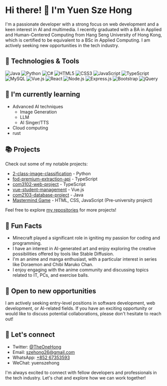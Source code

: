 # Hi there! 👋 I'm Yuen Sze Hong

I'm a passionate developer with a strong focus on web development and a keen interest in AI and multimedia. I recently graduated with a BA in Applied and Human-Centered Computing from Hang Seng University of Hong Kong, which is certified to be equivalent to a BSc in Applied Computing. I am actively seeking new opportunities in the tech industry.

## 🔧 Technologies & Tools

![Java](https://img.shields.io/badge/-Java-007396?style=flat-square&logo=java&logoColor=white)
![Python](https://img.shields.io/badge/-Python-3776AB?style=flat-square&logo=python&logoColor=white)
![C#](https://img.shields.io/badge/-C%23-239120?style=flat-square&logo=c-sharp&logoColor=white)
![HTML5](https://img.shields.io/badge/-HTML5-E34F26?style=flat-square&logo=html5&logoColor=white)
![CSS3](https://img.shields.io/badge/-CSS3-1572B6?style=flat-square&logo=css3&logoColor=white)
![JavaScript](https://img.shields.io/badge/-JavaScript-F7DF1E?style=flat-square&logo=javascript&logoColor=black)
![TypeScript](https://img.shields.io/badge/-TypeScript-3178C6?style=flat-square&logo=typescript&logoColor=white)
![MySQL](https://img.shields.io/badge/-MySQL-4479A1?style=flat-square&logo=mysql&logoColor=white)
![Vue.js](https://img.shields.io/badge/-Vue.js-4FC08D?style=flat-square&logo=vue.js&logoColor=white)
![React](https://img.shields.io/badge/-React-61DAFB?style=flat-square&logo=react&logoColor=black)
![Node.js](https://img.shields.io/badge/-Node.js-339933?style=flat-square&logo=node.js&logoColor=white)
![Express.js](https://img.shields.io/badge/-Express.js-000000?style=flat-square&logo=express&logoColor=white)
![Bootstrap](https://img.shields.io/badge/-Bootstrap-7952B3?style=flat-square&logo=bootstrap&logoColor=white)
![jQuery](https://img.shields.io/badge/-jQuery-0769AD?style=flat-square&logo=jquery&logoColor=white)

## 🌱 I'm currently learning

- Advanced AI techniques
  - Image Generation
  - LLM
  - AI Singer/TTS
- Cloud computing
- rust

## 📚 Projects

Check out some of my notable projects:

- [2-class-image-classification](https://github.com/YuenSzeHong/2-class-image-classification) - Python
- [fod-premium-extraction-api](https://github.com/YuenSzeHong/fod-premium-extraction-api) - TypeScript
- [com3102-web-project](https://github.com/YuenSzeHong/com3102-web-project) - TypeScript
- [vue-student-management](https://github.com/YuenSzeHong/vue-student-management) - Vue.js
- [com2103-database-project](https://github.com/YuenSzeHong/com2103-database-project) - Java
- [Mastermind Game](link-to-your-mastermind-game-repository) - HTML, CSS, JavaScript (Pre-university project)

Feel free to explore [my repositories](https://github.com/YuenSzeHong?tab=repositories) for more projects!

## 🎉 Fun Facts

- Minecraft played a significant role in igniting my passion for coding and programming.
- I have an interest in AI-generated art and enjoy exploring the creative possibilities offered by tools like Stable Diffusion.
- I'm an anime and manga enthusiast, with a particular interest in series like Doraemon and Chibi Maruko Chan.
- I enjoy engaging with the anime community and discussing topics related to IT, PCs, and exercise balls.

## 💼 Open to new opportunities

I am actively seeking entry-level positions in software development, web development, or AI-related fields. If you have an exciting opportunity or would like to discuss potential collaborations, please don't hesitate to reach out!

## 💬 Let's connect

- Twitter: [@TheOneHong](https://twitter.com/TheOneHong)
- Email: [szehong26@gmail.com](mailto:szehong26@gmail.com)
- WhatsApp: [+852 67353593](https://wa.me/85267353593)
- WeChat: yuenszehong

I'm always excited to connect with fellow developers and professionals in the tech industry. Let's chat and explore how we can work together!
